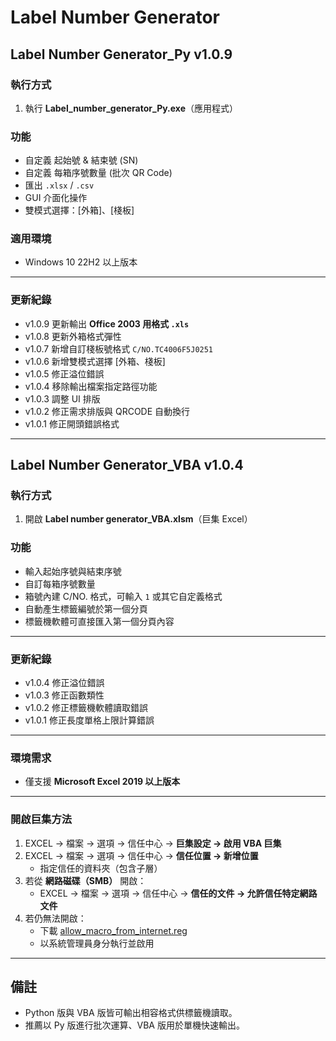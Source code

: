 # Label Number Generator

## Label Number Generator_Py v1.0.9

### 執行方式
1. 執行 **Label_number_generator_Py.exe**（應用程式）

### 功能
* 自定義 起始號 & 結束號 (SN)
* 自定義 每箱序號數量 (批次 QR Code)
* 匯出 `.xlsx` / `.csv`
* GUI 介面化操作
* 雙模式選擇：[外箱]、[棧板]

### 適用環境
* Windows 10 22H2 以上版本

---

### 更新紀錄
- v1.0.9 更新輸出 **Office 2003 用格式 `.xls`**
- v1.0.8 更新外箱格式彈性
- v1.0.7 新增自訂棧板號格式 `C/NO.TC4006F5J0251`
- v1.0.6 新增雙模式選擇 [外箱、棧板]
- v1.0.5 修正溢位錯誤
- v1.0.4 移除輸出檔案指定路徑功能
- v1.0.3 調整 UI 排版
- v1.0.2 修正需求排版與 QRCODE 自動換行
- v1.0.1 修正開頭錯誤格式

---

## Label Number Generator_VBA v1.0.4

### 執行方式
1. 開啟 **Label number generator_VBA.xlsm**（巨集 Excel）

### 功能
* 輸入起始序號與結束序號  
* 自訂每箱序號數量  
* 箱號內建 C/NO. 格式，可輸入 `1` 或其它自定義格式  
* 自動產生標籤編號於第一個分頁  
* 標籤機軟體可直接匯入第一個分頁內容  

---

### 更新紀錄
- v1.0.4 修正溢位錯誤  
- v1.0.3 修正函數類性  
- v1.0.2 修正標籤機軟體讀取錯誤  
- v1.0.1 修正長度單格上限計算錯誤  

---

### 環境需求
* 僅支援 **Microsoft Excel 2019 以上版本**

---

### 開啟巨集方法
1. EXCEL → 檔案 → 選項 → 信任中心 → **巨集設定 → 啟用 VBA 巨集**  
2. EXCEL → 檔案 → 選項 → 信任中心 → **信任位置 → 新增位置**  
   - 指定信任的資料夾（包含子層）  
3. 若從 **網路磁碟（SMB）** 開啟：
   - EXCEL → 檔案 → 選項 → 信任中心 → **信任的文件 → 允許信任特定網路文件**  
4. 若仍無法開啟：
   - 下載 [allow_macro_from_internet.reg](https://github.com/bfc8g4v63/Tool/releases/download/v1.0.5/allow_macro_from_internet.reg)  
   - 以系統管理員身分執行並啟用  

---

## 備註
* Python 版與 VBA 版皆可輸出相容格式供標籤機讀取。  
* 推薦以 Py 版進行批次運算、VBA 版用於單機快速輸出。  
